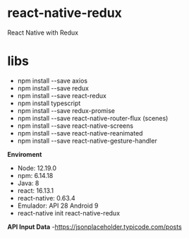 # react-native-redux
React Native with Redux

# libs
- npm install --save axios
- npm install --save redux
- npm install --save react-redux
- npm install typescript
- npm install --save redux-promise
- npm install --save react-native-router-flux (scenes)
- npm install --save react-native-screens
- npm install --save react-native-reanimated 
- npm install --save react-native-gesture-handler


**Enviroment**
- Node: 12.19.0
- npm: 6.14.18
- Java: 8
- react: 16.13.1
- react-native: 0.63.4
- Emulador: API 28 Android 9
- react-native init react-native-redux


**API Input Data**
-https://jsonplaceholder.typicode.com/posts



